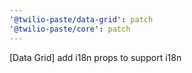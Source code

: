 ```yaml
---
'@twilio-paste/data-grid': patch
'@twilio-paste/core': patch
---
```


[Data Grid] add i18n props to support i18n
